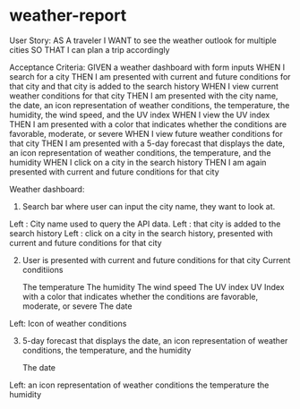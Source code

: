 # weather-report

User Story:
AS A traveler
I WANT to see the weather outlook for multiple cities
SO THAT I can plan a trip accordingly

Acceptance Criteria:
GIVEN a weather dashboard with form inputs
WHEN I search for a city
THEN I am presented with current and future conditions for that city and that city is added to the search history
WHEN I view current weather conditions for that city
THEN I am presented with the city name, the date, an icon representation of weather conditions, the temperature, the humidity, the wind speed, and the UV index
WHEN I view the UV index
THEN I am presented with a color that indicates whether the conditions are favorable, moderate, or severe
WHEN I view future weather conditions for that city
THEN I am presented with a 5-day forecast that displays the date, an icon representation of weather conditions, the temperature, and the humidity
WHEN I click on a city in the search history
THEN I am again presented with current and future conditions for that city


Weather dashboard: 
1. Search bar where user can input the city name, they want to look at. 

Left : 	City name used to query the API data. 
Left : 	that city is added to the search history
Left :	click on a city in the search history,  presented with current and future conditions for that city


2. User is presented with current and future conditions for that city 
	Current conditiions
	
	
	The temperature 
	The humidity
	The wind speed 
	The UV index
	UV Index with a color that indicates whether the conditions are favorable, moderate, or severe
	The date

Left:
Icon of weather conditions


3. 5-day forecast that displays the date, an icon representation of weather conditions, the temperature, and the humidity
	
	The date

Left: 
an icon representation of weather conditions
the temperature 
the humidity